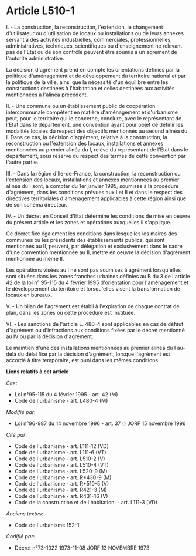 # Article L510-1

I. - La construction, la reconstruction, l'extension, le changement d'utilisateur ou d'utilisation de locaux ou installations
ou de leurs annexes servant à des activités industrielles, commerciales, professionnelles, administratives, techniques,
scientifiques ou d'enseignement ne relevant pas de l'Etat ou de son contrôle peuvent être soumis à un agrément de l'autorité
administrative.

La décision d'agrément prend en compte les orientations définies par la politique d'aménagement et de développement du
territoire national et par la politique de la ville, ainsi que la nécessité d'un équilibre entre les constructions destinées
à l'habitation et celles destinées aux activités mentionnées à l'alinéa précédent.

II. - Une commune ou un établissement public de coopération intercommunale compétent en matière d'aménagement et d'urbanisme
peut, pour le territoire qui le concerne, conclure, avec le représentant de l'Etat dans le département, une convention ayant
pour objet de définir les modalités locales du respect des objectifs mentionnés au second alinéa du I. Dans ce cas, la
décision d'agrément, relative à la construction, la reconstruction ou l'extension des locaux, installations et annexes
mentionnées au premier alinéa du I, relève du représentant de l'Etat dans le département, sous réserve du respect des termes
de cette convention par l'autre partie.

III. - Dans la région d'Ile-de-France, la construction, la reconstruction ou l'extension des locaux, installations et annexes
mentionnées au premier alinéa du I sont, à compter du 1er janvier 1995, soumises à la procédure d'agrément, dans les
conditions prévues aux I et II et dans le respect des directives territoriales d'aménagement applicables à cette région ainsi
que de son schéma directeur.

IV. - Un décret en Conseil d'Etat détermine les conditions de mise en oeuvre du présent article et les zones et opérations
auxquelles il s'applique.

Ce décret fixe également les conditions dans lesquelles les maires des communes ou les présidents des établissements publics,
qui sont mentionnés au II, peuvent, par délégation et exclusivement dans le cadre d'une convention mentionnée au II, mettre
en oeuvre la décision d'agrément mentionnée au même II.

Les opérations visées au I ne sont pas soumises à agrément lorsqu'elles sont situées dans les zones franches urbaines
définies au B du 3 de l'article 42 de la loi n° 95-115 du 4 février 1995 d'orientation pour l'aménagement et le développement
du territoire et lorsqu'elles visent la transformation de locaux en bureaux.

V. - Un bilan de l'agrément est établi à l'expiration de chaque contrat de plan, dans les zones où cette procédure est
instituée.

VI. - Les sanctions de l'article L. 480-4 sont applicables en cas de défaut d'agrément ou d'infractions aux conditions fixées
par le décret mentionné au IV ou par la décision d'agrément.

Le maintien d'une des installations mentionnées au premier alinéa du I au-delà du délai fixé par la décision d'agrément,
lorsque l'agrément est accordé à titre temporaire, est puni dans les mêmes conditions.

**Liens relatifs à cet article**

_Cite_:

  - Loi n°95-115 du 4 février 1995 - art. 42 (M)
  - Code de l'urbanisme - art. L480-4 (M)

_Modifié par_:

  - Loi n°96-987 du 14 novembre 1996 - art. 37 () JORF 15 novembre 1996

_Cité par_:

  - Code de l'urbanisme - art. L111-12 (VD)
  - Code de l'urbanisme - art. L111-6 (VT)
  - Code de l'urbanisme - art. L510-2 (V)
  - Code de l'urbanisme - art. L510-4 (VT)
  - Code de l'urbanisme - art. L520-9 (M)
  - Code de l'urbanisme - art. R*430-9 (M)
  - Code de l'urbanisme - art. R*510-5 (V)
  - Code de l'urbanisme - art. R421-3 (M)
  - Code de l'urbanisme - art. R431-16 (V)
  - Code de la construction et de l'habitation. - art. L111-3 (VD)

_Anciens textes_:

  - Code de l'urbanisme 152-1

_Codifié par_:

  - Décret n°73-1022 1973-11-08 JORF 13 NOVEMBRE 1973
